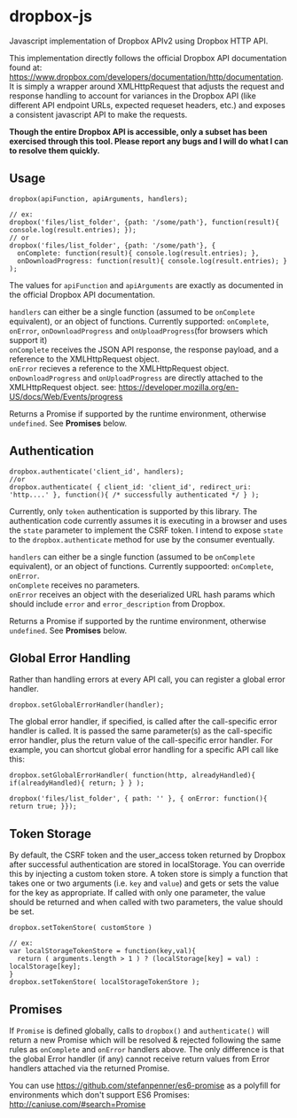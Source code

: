 # dropbox-js
Javascript implementation of Dropbox APIv2 using Dropbox HTTP API.

This implementation directly follows the official Dropbox API documentation found at: https://www.dropbox.com/developers/documentation/http/documentation. <br />
It is simply a wrapper around XMLHttpRequest that adjusts the request and response handling to account for variances in the Dropbox API (like different API endpoint URLs, expected requeset headers, etc.) and exposes a consistent javascript API to make the requests.

**Though the entire Dropbox API is accessible, only a subset has been exercised through this tool. Please report any bugs and I will do what I can to resolve them quickly.**

## Usage
```
dropbox(apiFunction, apiArguments, handlers);

// ex:
dropbox('files/list_folder', {path: '/some/path'}, function(result){ console.log(result.entries); });
// or
dropbox('files/list_folder', {path: '/some/path'}, {
  onComplete: function(result){ console.log(result.entries); },
  onDownloadProgress: function(result){ console.log(result.entries); }
);

```

The values for `apiFunction` and `apiArguments` are exactly as documented in the official Dropbox API documentation. 

`handlers` can either be a single function (assumed to be `onComplete` equivalent), or an object of functions. Currently supported: `onComplete`, `onError`, `onDownloadProgress` and `onUploadProgress`(for browsers which support it)<br />
`onComplete` receives the JSON API response, the response payload, and a reference to the XMLHttpRequest object.<br />
`onError` recieves a reference to the XMLHttpRequest object.<br />
`onDownloadProgress` and `onUploadProgress` are directly attached to the XMLHttpRequest object. see: https://developer.mozilla.org/en-US/docs/Web/Events/progress

Returns a Promise if supported by the runtime environment, otherwise `undefined`. See **Promises** below.

## Authentication
```
dropbox.authenticate('client_id', handlers);
//or
dropbox.authenticate( { client_id: 'client_id', redirect_uri: 'http....' }, function(){ /* successfully authenticated */ } );
```

Currently, only `token` authentication is supported by this library. The authentication code currently assumes it is executing in a browser and uses the `state` parameter to implement the CSRF token. I intend to expose `state` to the `dropbox.authenticate` method for use by the consumer eventually.

`handlers` can either be a single function (assumed to be `onComplete` equivalent), or an object of functions. Currently suppoorted: `onComplete`, `onError`.<br />
`onComplete` receives no parameters.<br />
`onError` receives an object with the deserialized URL hash params which should include `error` and `error_description` from Dropbox.

Returns a Promise if supported by the runtime environment, otherwise `undefined`. See **Promises** below.

## Global Error Handling
Rather than handling errors at every API call, you can register a global error handler.
```
dropbox.setGlobalErrorHandler(handler);
```

The global error handler, if specified, is called after the call-specific error handler is called. It is passed the same parameter(s) as the call-specific error handler, plus the return value of the call-specific error handler. For example, you can shortcut global error handling for a specific API call like this:
```
dropbox.setGlobalErrorHandler( function(http, alreadyHandled){ if(alreadyHandled){ return; } } );

dropbox('files/list_folder', { path: '' }, { onError: function(){ return true; }});
```

## Token Storage
By default, the CSRF token and the user_access token returned by Dropbox after successful authentication are stored in localStorage. You can override this by injecting a custom token store. A token store is simply a function that takes one or two arguments (i.e. `key` and `value`) and gets or sets the value for the key as appropriate. If called with only one parameter, the value should be returned and when called with two parameters, the value should be set.
```
dropbox.setTokenStore( customStore )

// ex:
var localStorageTokenStore = function(key,val){
  return ( arguments.length > 1 ) ? (localStorage[key] = val) : localStorage[key];
}
dropbox.setTokenStore( localStorageTokenStore );
```

## Promises
If `Promise` is defined globally, calls to `dropbox()` and `authenticate()` will return a new Promise which will be resolved & rejected following the same rules as `onComplete` and `onError` handlers above. The only difference is that the global Error handler (if any) cannot receive return values from Error handlers attached via the returned Promise.

You can use https://github.com/stefanpenner/es6-promise as a polyfill for environments which don't support ES6 Promises: http://caniuse.com/#search=Promise
